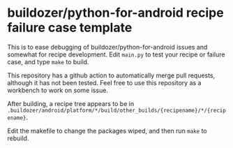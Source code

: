 # buildozer/python-for-android recipe failure case template

This is to ease debugging of buildozer/python-for-android issues and somewhat for recipe development.  Edit `main.py` to test your recipe or failure case, and type `make` to build.

This repository has a github action to automatically merge pull requests, although it has not been tested.  Feel free to use this repository as a workbench to work on some issue.

After building, a recipe tree appears to be in `.buildozer/android/platform/*/build/other_builds/{recipename}/*/{recipename}`.

Edit the makefile to change the packages wiped, and then run `make` to rebuild.
